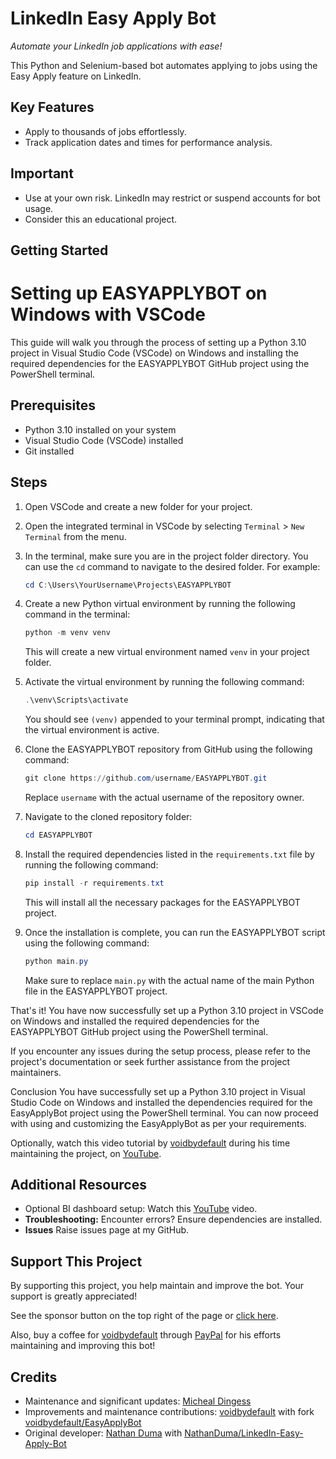 # LinkedIn Easy Apply Bot

_Automate your LinkedIn job applications with ease!_

This Python and Selenium-based bot automates applying to jobs using the Easy Apply feature on LinkedIn.

## Key Features

- Apply to thousands of jobs effortlessly.
- Track application dates and times for performance analysis.

## Important

- Use at your own risk. LinkedIn may restrict or suspend accounts for bot usage.
- Consider this an educational project.

## Getting Started
# Setting up EASYAPPLYBOT on Windows with VSCode

This guide will walk you through the process of setting up a Python 3.10 project in Visual Studio Code (VSCode) on Windows and installing the required dependencies for the EASYAPPLYBOT GitHub project using the PowerShell terminal.

## Prerequisites

- Python 3.10 installed on your system
- Visual Studio Code (VSCode) installed
- Git installed

## Steps

1. Open VSCode and create a new folder for your project.

2. Open the integrated terminal in VSCode by selecting `Terminal` > `New Terminal` from the menu.

3. In the terminal, make sure you are in the project folder directory. You can use the `cd` command to navigate to the desired folder. For example:
   ```powershell
   cd C:\Users\YourUsername\Projects\EASYAPPLYBOT
   ```

4. Create a new Python virtual environment by running the following command in the terminal:
   ```powershell
   python -m venv venv
   ```
   This will create a new virtual environment named `venv` in your project folder.

5. Activate the virtual environment by running the following command:
   ```powershell
   .\venv\Scripts\activate
   ```
   You should see `(venv)` appended to your terminal prompt, indicating that the virtual environment is active.

6. Clone the EASYAPPLYBOT repository from GitHub using the following command:
   ```powershell
   git clone https://github.com/username/EASYAPPLYBOT.git
   ```
   Replace `username` with the actual username of the repository owner.

7. Navigate to the cloned repository folder:
   ```powershell
   cd EASYAPPLYBOT
   ```

8. Install the required dependencies listed in the `requirements.txt` file by running the following command:
   ```powershell
   pip install -r requirements.txt
   ```
   This will install all the necessary packages for the EASYAPPLYBOT project.

9. Once the installation is complete, you can run the EASYAPPLYBOT script using the following command:
   ```powershell
   python main.py
   ```
   Make sure to replace `main.py` with the actual name of the main Python file in the EASYAPPLYBOT project.

That's it! You have now successfully set up a Python 3.10 project in VSCode on Windows and installed the required dependencies for the EASYAPPLYBOT GitHub project using the PowerShell terminal.

If you encounter any issues during the setup process, please refer to the project's documentation or seek further assistance from the project maintainers.

Conclusion
You have successfully set up a Python 3.10 project in Visual Studio Code on Windows and installed the dependencies required for the EasyApplyBot project using the PowerShell terminal. You can now proceed with using and customizing the EasyApplyBot as per your requirements.

Optionally, watch this video tutorial by [voidbydefault](https://github.com/voidbydefault) during his time maintaining the project, on [YouTube](https://youtu.be/IXflenwJzhQ).

## Additional Resources

- Optional BI dashboard setup: Watch this [YouTube](https://youtu.be/4LH8WTrMCxw) video.
- **Troubleshooting:** Encounter errors? Ensure dependencies are installed.
- **Issues** Raise issues page at my GitHub.

## Support This Project

By supporting this project, you help maintain and improve the bot. Your support is greatly appreciated!

See the sponsor button on the top right of the page or [click here](https://github.com/sponsors/madingess).

Also, buy a coffee for [voidbydefault](https://github.com/voidbydefault) through [PayPal](https://paypal.me/voidbydefault) for his efforts maintaining and improving this bot!

## Credits

- Maintenance and significant updates: [Micheal Dingess](https://github.com/madingess/)
- Improvements and maintenance contributions: [voidbydefault](https://github.com/voidbydefault) with fork [voidbydefault/EasyApplyBot](https://github.com/voidbydefault/EasyApplyBot)
- Original developer: [Nathan Duma](https://github.com/NathanDuma) with [NathanDuma/LinkedIn-Easy-Apply-Bot](https://github.com/NathanDuma/LinkedIn-Easy-Apply-Bot)
